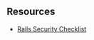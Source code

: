 ## Resources

- [Rails Security Checklist](http://blog.codeship.com/preproduction-checklist-for-a-rails-app/?utm_source=rubyweekly&utm_medium=email)